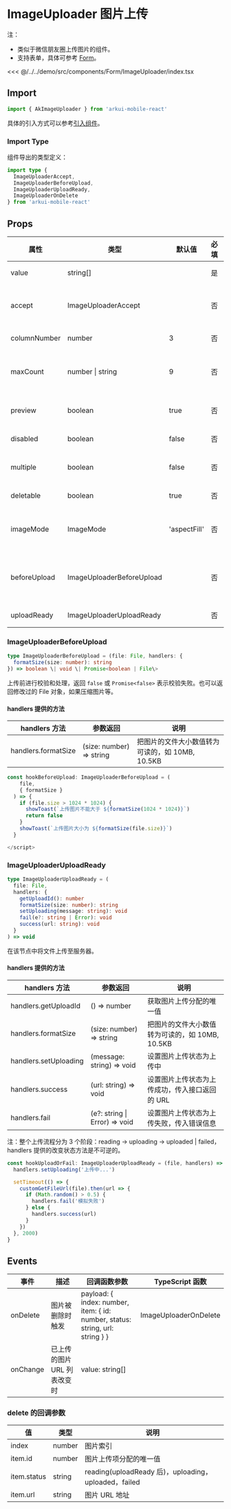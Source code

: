 # ImageUploader 图片上传

注：

- 类似于微信朋友圈上传图片的组件。
- 支持表单，具体可参考 [Form](./Form.md)。

<CodeDemo name="ImageUploader">

<<< @/../../demo/src/components/Form/ImageUploader/index.tsx

</CodeDemo>

## Import

```js
import { AkImageUploader } from 'arkui-mobile-react'
```

具体的引入方式可以参考[引入组件](../guide/import.md)。

### Import Type

组件导出的类型定义：

```ts
import type {
  ImageUploaderAccept,
  ImageUploaderBeforeUpload,
  ImageUploaderUploadReady,
  ImageUploaderOnDelete
} from 'arkui-mobile-react'
```

## Props

| 属性         | 类型                      | 默认值       | 必填 | 说明                                                               |
| ------------ | ------------------------- | ------------ | ---- | ------------------------------------------------------------------ |
| value        | string[]                  |              | 是   | 已上传的图片 URL 列表                                              |
| accept       | ImageUploaderAccept       |              | 否   | 默认 'all', 可选 'jpg' 'jpeg' 'png' 'webp'，支持多个数组           |
| columnNumber | number                    | 3            | 否   | 渲染列数，同 [Order](./Order.md) 组件                              |
| maxCount     | number \| string          | 9            | 否   | 文件上传数量限制，上传中/上传失败也会占一个坑位                    |
| preview      | boolean                   | true         | 否   | 是否在点击缩略图后展示全屏图片预览                                 |
| disabled     | boolean                   | false        | 否   | 是否禁用文件上传                                                   |
| multiple     | boolean                   | false        | 否   | 是否开启图片多选，部分安卓机型不支持                               |
| deletable    | boolean                   | true         | 否   | 是否允许删除图片                                                   |
| imageMode    | ImageMode                 | 'aspectFill' | 否   | 图片的填充模式，通 [Image](./Image.md) 组件的 mode 属性            |
| beforeUpload | ImageUploaderBeforeUpload |              | 否   | 文件读取前的回调函数，返回 false 或 Promise<false\> 可终止文件上传 |
| uploadReady  | ImageUploaderUploadReady  |              | 否   | 转入上传文件操作的回调函数                                         |

### ImageUploaderBeforeUpload

```ts
type ImageUploaderBeforeUpload = (file: File, handlers: {
  formatSize(size: number): string
}) => boolean \| void \| Promise<boolean | File\>
```

上传前进行校验和处理，返回 `false` 或 `Promise<false>` 表示校验失败。也可以返回修改过的 File 对象，如果压缩图片等。

#### handlers 提供的方法

| handlers 方法       | 参数返回                 | 说明                                            |
| ------------------- | ------------------------ | ----------------------------------------------- |
| handlers.formatSize | (size: number) => string | 把图片的文件大小数值转为可读的，如 10MB, 10.5KB |

```ts
const hookBeforeUpload: ImageUploaderBeforeUpload = (
    file,
    { formatSize }
  ) => {
    if (file.size > 1024 * 1024) {
      showToast(`上传图片不能大于 ${formatSize(1024 * 1024)}`)
      return false
    }
    showToast(`上传图片大小为 ${formatSize(file.size)}`)
  }

</script>
```

### ImageUploaderUploadReady

```ts
type ImageUploaderUploadReady = (
  file: File,
  handlers: {
    getUploadId(): number
    formatSize(size: number): string
    setUploading(message: string): void
    fail(e?: string | Error): void
    success(url: string): void
  }
) => void
```

在该节点中将文件上传至服务器。

#### handlers 提供的方法

| handlers 方法         | 参数返回                      | 说明                                            |
| --------------------- | ----------------------------- | ----------------------------------------------- |
| handlers.getUploadId  | () => number                  | 获取图片上传分配的唯一值                        |
| handlers.formatSize   | (size: number) => string      | 把图片的文件大小数值转为可读的，如 10MB, 10.5KB |
| handlers.setUploading | (message: string) => void     | 设置图片上传状态为上传中                        |
| handlers.success      | (url: string) => void         | 设置图片上传状态为上传成功，传入接口返回的 URL  |
| handlers.fail         | (e?: string \| Error) => void | 设置图片上传状态为上传失败，传入错误信息        |

注：整个上传流程分为 3 个阶段：reading -> uploading -> uploaded | failed，handlers 提供的改变状态方法是不可逆的。

```ts
const hookUploadOrFail: ImageUploaderUploadReady = (file, handlers) => {
  handlers.setUploading('上传中...')

  setTimeout(() => {
    customGetFileUrl(file).then(url => {
      if (Math.random() > 0.5) {
        handlers.fail('模拟失败')
      } else {
        handlers.success(url)
      }
    })
  }, 2000)
}
```

## Events

| 事件     | 描述                        | 回调函数参数                                                                  | TypeScript 函数       |
| -------- | --------------------------- | ----------------------------------------------------------------------------- | --------------------- |
| onDelete | 图片被删除时触发            | payload: { index: number, item: { id: number, status: string, url: string } } | ImageUploaderOnDelete |
| onChange | 已上传的图片 URL 列表改变时 | value: string[]                                                               |                       |

### delete 的回调参数

| 值          | 类型   | 说明                                                 |
| ----------- | ------ | ---------------------------------------------------- |
| index       | number | 图片索引                                             |
| item.id     | number | 图片上传项分配的唯一值                               |
| item.status | string | reading(uploadReady 后)，uploading，uploaded，failed |
| item.url    | string | 图片 URL 地址                                        |
